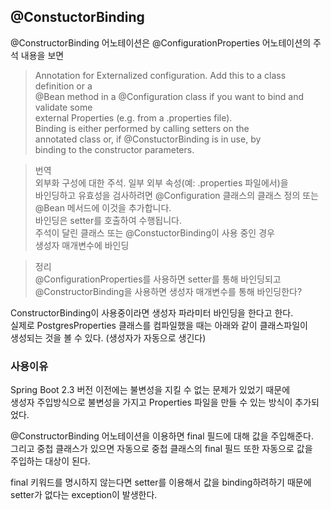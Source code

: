 ## @ConstuctorBinding
@ConstructorBinding 어노테이션은 @ConfigurationProperties 어노테이션의 주석 내용을 보면

>Annotation for Externalized configuration. Add this to a class definition or a  
>@Bean method in a @Configuration class if you want to bind and validate some  
>external Properties (e.g. from a .properties file).  
>Binding is either performed by calling setters on the  
>annotated class or, if @ConstuctorBinding is in use, by   
>binding to the constructor parameters.

>번역  
>외부화 구성에 대한 주석. 일부 외부 속성(예: .properties 파일에서)을  
>바인딩하고 유효성을 검사하려면 @Configuration 클래스의 클래스 정의 또는  
>@Bean 메서드에 이것을 추가합니다.  
>바인딩은 setter를 호출하여 수행됩니다.  
>주석이 달린 클래스 또는 @ConstuctorBinding이 사용 중인 경우  
>생성자 매개변수에 바인딩

>정리  
>@ConfigurationProperties를 사용하면 setter를 통해 바인딩되고  
>@ConstructorBinding을 사용하면 생성자 매개변수를 통해 바인딩한다?

ConstructorBinding이 사용중이라면 생성자 파라미터 바인딩을 한다고 한다.  
실제로 PostgresProperties 클래스를 컴파일했을 때는 아래와 같이 클래스파일이  
생성되는 것을 볼 수 있다. (생성자가 자동으로 생긴다) 

### 사용이유
Spring Boot 2.3 버전 이전에는 불변성을 지킬 수 없는 문제가 있었기 때문에  
생성자 주입방식으로 불변성을 가지고 Properties 파일을 만들 수 있는 방식이 추가되었다.  
  
@ConstructorBinding 어노테이션을 이용하면 final 필드에 대해 값을 주입해준다.  
그리고 중첩 클래스가 있으면 자동으로 중첩 클래스의 final 필드 또한 자동으로 값을  
주입하는 대상이 된다.  

final 키워드를 명시하지 않는다면 setter를 이용해서 값을 binding하려하기 때문에  
setter가 없다는 exception이 발생한다. 

